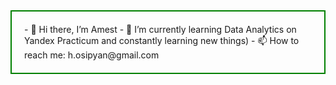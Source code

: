 <div style="border:solid green 2px; padding: 20px">
- 👋 Hi there, I’m Amest
- 🌱 I’m currently learning Data Analytics on Yandex Practicum and constantly learning new things)
- 📫 How to reach me: h.osipyan@gmail.com

<!---
AmestOsipyan/AmestOsipyan is a ✨ special ✨ repository because its `README.md` (this file) appears on your GitHub profile.
You can click the Preview link to take a look at your changes.
--->
